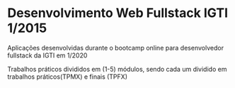 # Desenvolvimento Web Fullstack IGTI 1/2015
Aplicações desenvolvidas durante o bootcamp online para desenvolvedor fullstack da IGTI em 1/2020

Trabalhos práticos divididos em (1-5) módulos, sendo cada um dividido em trabalhos práticos(TPMX) e finais (TPFX)

